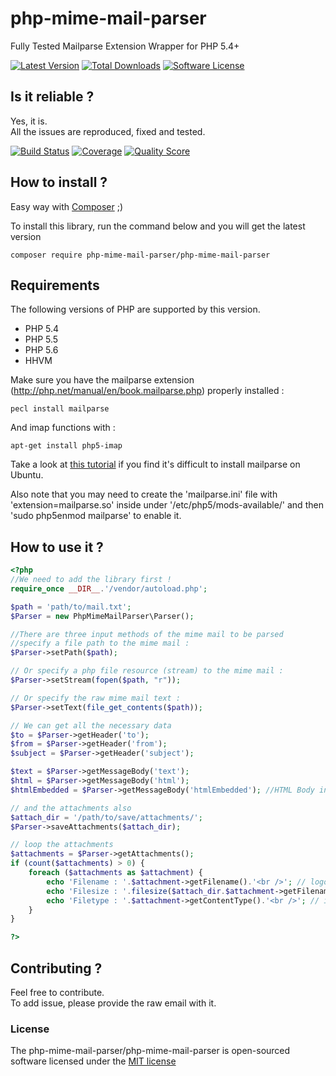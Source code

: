 # php-mime-mail-parser

Fully Tested Mailparse Extension Wrapper for PHP 5.4+

[![Latest Version](https://img.shields.io/github/release/php-mime-mail-parser/php-mime-mail-parser.svg?style=flat-square)](https://github.com/php-mime-mail-parser/php-mime-mail-parser/releases)
[![Total Downloads](https://img.shields.io/packagist/dt/php-mime-mail-parser/php-mime-mail-parser.svg?style=flat-square)](https://packagist.org/packages/php-mime-mail-parser/php-mime-mail-parser)
[![Software License](https://img.shields.io/badge/license-MIT-brightgreen.svg?style=flat-square)](LICENSE)

## Is it reliable ?

Yes, it is.  
All the issues are reproduced, fixed and tested.

[![Build Status](https://img.shields.io/travis/php-mime-mail-parser/php-mime-mail-parser/master.svg?style=flat-square)](https://travis-ci.org/php-mime-mail-parser/php-mime-mail-parser)
[![Coverage](https://img.shields.io/coveralls/php-mime-mail-parser/php-mime-mail-parser.svg?style=flat-square)](https://coveralls.io/r/php-mime-mail-parser/php-mime-mail-parser)
[![Quality Score](https://img.shields.io/scrutinizer/g/php-mime-mail-parser/php-mime-mail-parser.svg?style=flat-square)](https://scrutinizer-ci.com/g/php-mime-mail-parser/php-mime-mail-parser)

## How to install ?

Easy way with [Composer](https://getcomposer.org/) ;)

To install this library, run the command below and you will get the latest version

	composer require php-mime-mail-parser/php-mime-mail-parser

## Requirements

The following versions of PHP are supported by this version.

* PHP 5.4
* PHP 5.5
* PHP 5.6
* HHVM

Make sure you have the mailparse extension (http://php.net/manual/en/book.mailparse.php) properly installed : 

	pecl install mailparse
	
	
And imap functions with :

	apt-get install php5-imap

Take a look at [this tutorial](http://wiki.cerbweb.com/Installing_PHP_Mailparse_Ubuntu) if you find it's difficult to install mailparse on Ubuntu. 

Also note that you may need to create the 'mailparse.ini' file with 'extension=mailparse.so' inside under '/etc/php5/mods-available/' and then 'sudo php5enmod mailparse' to enable it.

## How to use it ?

```php
<?php
//We need to add the library first !
require_once __DIR__.'/vendor/autoload.php';

$path = 'path/to/mail.txt';
$Parser = new PhpMimeMailParser\Parser();

//There are three input methods of the mime mail to be parsed
//specify a file path to the mime mail :
$Parser->setPath($path); 

// Or specify a php file resource (stream) to the mime mail :
$Parser->setStream(fopen($path, "r"));

// Or specify the raw mime mail text :
$Parser->setText(file_get_contents($path));

// We can get all the necessary data
$to = $Parser->getHeader('to');
$from = $Parser->getHeader('from');
$subject = $Parser->getHeader('subject');

$text = $Parser->getMessageBody('text');
$html = $Parser->getMessageBody('html');
$htmlEmbedded = $Parser->getMessageBody('htmlEmbedded'); //HTML Body included data

// and the attachments also
$attach_dir = '/path/to/save/attachments/';
$Parser->saveAttachments($attach_dir);

// loop the attachments
$attachments = $Parser->getAttachments();
if (count($attachments) > 0) {
	foreach ($attachments as $attachment) {
		echo 'Filename : '.$attachment->getFilename().'<br />'; // logo.jpg
		echo 'Filesize : '.filesize($attach_dir.$attachment->getFilename()).'<br />'; // 1000
		echo 'Filetype : '.$attachment->getContentType().'<br />'; // image/jpeg
	}
}

?>
```

## Contributing ?

Feel free to contribute.  
To add issue, please provide the raw email with it.

### License

The php-mime-mail-parser/php-mime-mail-parser is open-sourced software licensed under the [MIT license](http://opensource.org/licenses/MIT)

